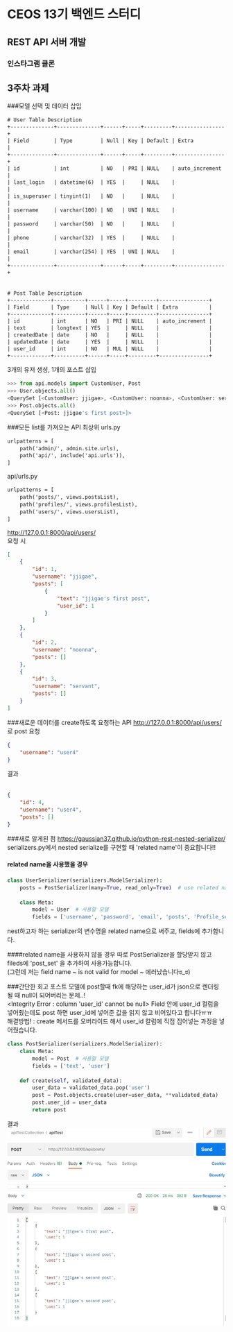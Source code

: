 # CEOS 13기 백엔드 스터디
## REST API 서버 개발
### 인스타그램 클론

## 3주차 과제

###모델 선택 및 데이터 삽입
``` mysql
# User Table Description
+--------------+--------------+------+-----+---------+----------------+
| Field        | Type         | Null | Key | Default | Extra          |
+--------------+--------------+------+-----+---------+----------------+
| id           | int          | NO   | PRI | NULL    | auto_increment |
| last_login   | datetime(6)  | YES  |     | NULL    |                |
| is_superuser | tinyint(1)   | NO   |     | NULL    |                |
| username     | varchar(100) | NO   | UNI | NULL    |                |
| password     | varchar(50)  | NO   |     | NULL    |                |
| phone        | varchar(32)  | YES  |     | NULL    |                |
| email        | varchar(254) | YES  | UNI | NULL    |                |
+--------------+--------------+------+-----+---------+----------------+


# Post Table Description
+-------------+----------+------+-----+---------+----------------+
| Field       | Type     | Null | Key | Default | Extra          |
+-------------+----------+------+-----+---------+----------------+
| id          | int      | NO   | PRI | NULL    | auto_increment |
| text        | longtext | YES  |     | NULL    |                |
| createdDate | date     | NO   |     | NULL    |                |
| updatedDate | date     | YES  |     | NULL    |                |
| user_id     | int      | NO   | MUL | NULL    |                |
+-------------+----------+------+-----+---------+----------------+

```
3개의 유저 생성, 1개의 포스트 삽입

```python shell
>>> from api.models import CustomUser, Post
>>> User.objects.all()
<QuerySet [<CustomUser: jjigae>, <CustomUser: noonna>, <CustomUser: servant>]>
>>> Post.objects.all()
<QuerySet [<Post: jjigae's first post>]>
```


###모든 list를 가져오는 API
최상위 urls.py
```djangotemplate
urlpatterns = [
    path('admin/', admin.site.urls),
    path('api/', include('api.urls')),
]

```
api/urls.py
```djangotemplate
urlpatterns = [
    path('posts/', views.postsList),
    path('profiles/', views.profilesList),
    path('users/', views.usersList),
]
```
http://127.0.0.1:8000/api/users/  
요청 시
```json
[
    {
        "id": 1,
        "username": "jjigae",
        "posts": [
            {
                "text": "jjigae's first post",
                "user_id": 1
            }
        ]
    },
    {
        "id": 2,
        "username": "noonna",
        "posts": []
    },
    {
        "id": 3,
        "username": "servant",
        "posts": []
    }
]
```

###새로운 데이터를 create하도록 요청하는 API
http://127.0.0.1:8000/api/users/ 로 post 요청
```json
{
    "username": "user4"
}
```
결과
```json

{
    "id": 4,
    "username": "user4",
    "posts": []
}
```


###새로 알게된 점
https://gaussian37.github.io/python-rest-nested-serializer/
serializers.py에서 nested serialize를 구현할 때 'related name'이 중요합니다!!
#### related name을 사용했을 경우
```python
class UserSerializer(serializers.ModelSerializer):
    posts = PostSerializer(many=True, read_only=True)  # use related name

    class Meta:
        model = User  # 사용할 모델
        fields = ['username', 'password', 'email', 'posts', 'Profile_set']

```
nest하고자 하는 serializer의 변수명을 related name으로 써주고, fields에 추가합니다.

####related name을 사용하지 않을 경우
따로 PostSerializer을 할당받지 않고 fileds에 'post_set' 을 추가하여 사용가능합니다.  
(그런데 저는 field name ~ is not valid for model ~ 에러났습니다ಠ_ಠ)

###간단한 회고
포스트 모델에 post할때 fk에 해당하는 user_id가 json으로 렌더링 될 때 null이 되어버리는 문제..!  
<Integrity Error : column 'user_id' cannot be null>
Field 안에 user_id 컬럼을 넣어줬는데도 post 하면 user_id에 넣어준 값을 읽지 않고 비어있다고 합니다ㅠㅠ  
해결방법! : create 메서드를 오버라이드 해서 user_id 칼럼에 직접 집어넣는 과정을 넣어줬습니다.  
```python
class PostSerializer(serializers.ModelSerializer):
    class Meta:
        model = Post  # 사용할 모델
        fields = ['text', 'user']

    def create(self, validated_data):
        user_data = validated_data.pop('user')
        post = Post.objects.create(user=user_data, **validated_data)
        post.user_id = user_data
        return post
```
결과 
![postmanResult](./readmeImg/postmanResult.JPG)

